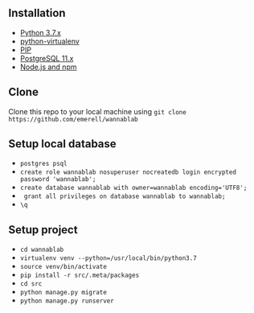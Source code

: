 
## Installation
* [Python 3.7.x](https://www.python.org/)
* [python-virtualenv](https://virtualenv.pypa.io/en/stable/installation/) 
* [PIP](https://pip.pypa.io/en/latest/installing/)
* [PostgreSQL 11.x](https://www.postgresql.org/)
* [Node.js and npm](https://nodejs.org/uk/download/)

## Clone
Clone this repo to your local machine using `git clone https://github.com/emerell/wannablab`

## Setup local database
- `postgres psql`
- `create role wannablab nosuperuser nocreatedb login encrypted password 'wannablab';`
-  `create database wannablab with owner=wannablab encoding='UTF8';`
-  ` grant all privileges on database wannablab to wannablab;`
-  `\q`


## Setup project
- `cd wannablab`
- `virtualenv venv --python=/usr/local/bin/python3.7`
- `source venv/bin/activate`
- `pip install -r src/.meta/packages`
- `cd src`
- `python manage.py migrate`
- `python manage.py runserver`


